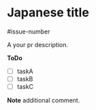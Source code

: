 Japanese title
===

#issue-number

A your pr description.

**ToDo**
- [ ] taskA
- [ ] taskB
- [ ] taskC

**Note**
additional comment.
